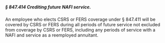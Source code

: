 ##### § 847.414 Crediting future NAFI service. #####

An employee who elects CSRS or FERS coverage under § 847.411 will be covered by CSRS or FERS during all periods of future service not excluded from coverage by CSRS or FERS, including any periods of service with a NAFI and service as a reemployed annuitant.